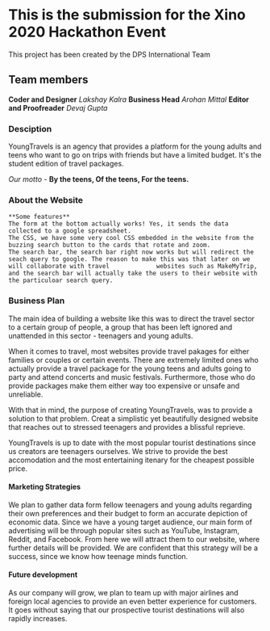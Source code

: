 # This is the submission for the Xino 2020 Hackathon Event
This project has been created by the DPS International Team

## Team members
**Coder and Designer**
  *Lakshay Kalra*
**Business Head**
*Arohan Mittal*
**Editor and Proofreader**
*Devaj Gupta*

### Desciption
YoungTravels is an agency that provides a platform for the young adults and teens who want to go on trips with friends but have a limited budget. It's the student edition of travel packages.

*Our motto* - **By the teens, Of the teens, For the teens.** 

### About the Website
    **Some features**
    The form at the bottom actually works! Yes, it sends the data collected to a google spreadsheet. 
    The CSS, we have some very cool CSS embedded in the website from the buzzing search button to the cards that rotate and zoom. 
    The search bar, the search bar right now works but will redirect the seach query to google. The reason to make this was that later on we will collaborate with travel             websites such as MakeMyTrip, and the search bar will actually take the users to their website with the particuloar search query.
    
### Business Plan

   The main idea of building a website like this was to direct the travel sector to a certain group of people,
   a group that has been left ignored and unattended in this sector - teenagers and young adults.
   
   When it comes to travel, most websites provide travel pakages for either families or couples or certain events. There are extremely limited ones who actually provide a travel 
   package for the young teens and adults going to party and attend concerts and music festivals.
   Furthermore, those who do provide packages make them either way too expensive or unsafe and unreliable.
   
   With that in mind, the purpose of creating YoungTravels, was to provide a solution to that problem. Creat a simplistic yet beautifully designed website that reaches out to 
   stressed teenagers and provides a blissful reprieve.
   
   YoungTravels is up to date with the most popular tourist destinations since us creators are teenagers ourselves. We strive to provide the best accomodation and the most          entertaining itenary for the cheapest possible price.
   
   #### Marketing Strategies
   
   We plan to gather data form fellow teenagers and young adults regarding their own preferences and their budget to form an accurate depiction of economic data.
   Since we have a young target audience, our main form of advertising will be through popular sites such as YouTube, Instagram, Reddit, and Facebook.
   From here we will attract them to our website, where further details will be provided.
   We are confident that this strategy will be a success, since we know how teenage minds function.
   
   #### Future development
   
   As our company will grow, we plan to team up with major airlines and foreign local agencies to provide an even better experience for customers. It goes without saying that      our prospective tourist destinations will also rapidly increases. 
   
   
   

